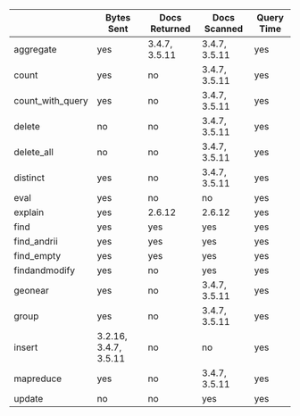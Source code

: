 | | Bytes Sent | Docs Returned | Docs Scanned | Query Time | 
| - | - | - | - | - | 
| aggregate | yes | 3.4.7, 3.5.11 | 3.4.7, 3.5.11 | yes | 
| count | yes | no | 3.4.7, 3.5.11 | yes | 
| count_with_query | yes | no | 3.4.7, 3.5.11 | yes | 
| delete | no | no | 3.4.7, 3.5.11 | yes | 
| delete_all | no | no | 3.4.7, 3.5.11 | yes | 
| distinct | yes | no | 3.4.7, 3.5.11 | yes | 
| eval | yes | no | no | yes | 
| explain | yes | 2.6.12 | 2.6.12 | yes | 
| find | yes | yes | yes | yes | 
| find_andrii | yes | yes | yes | yes | 
| find_empty | yes | yes | yes | yes | 
| findandmodify | yes | no | yes | yes | 
| geonear | yes | no | 3.4.7, 3.5.11 | yes | 
| group | yes | no | 3.4.7, 3.5.11 | yes | 
| insert | 3.2.16, 3.4.7, 3.5.11 | no | no | yes | 
| mapreduce | yes | no | 3.4.7, 3.5.11 | yes | 
| update | no | no | yes | yes | 